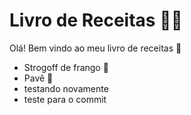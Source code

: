# Livro de Receitas :man_cook:

Olá! Bem vindo ao meu livro de receitas :wave:

- Strogoff de frango :chicken:
- Pavê :eyes:
- testando novamente
- teste para o commit
